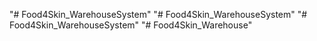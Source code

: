 "# Food4Skin_WarehouseSystem" 
"# Food4Skin_WarehouseSystem" 
"# Food4Skin_WarehouseSystem" 
"# Food4Skin_Warehouse" 
